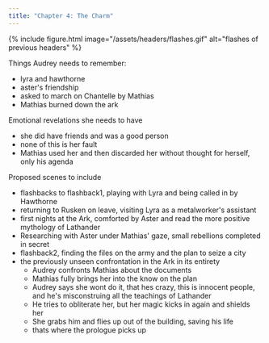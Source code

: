 ```yaml
---
title: "Chapter 4: The Charm"
---
```

{% include figure.html image="/assets/headers/flashes.gif" alt="flashes of previous headers" %}

Things Audrey needs to remember: 
- lyra and hawthorne
- aster's friendship
- asked to march on Chantelle by Mathias
- Mathias burned down the ark

Emotional revelations she needs to have
- she did have friends and was a good person
- none of this is her fault
- Mathias used her and then discarded her without thought for herself, only his agenda

Proposed scenes to include
- flashbacks to flashback1, playing with Lyra and being called in by Hawthorne
- returning to Rusken on leave, visiting Lyra as a metalworker's assistant
- first nights at the Ark, comforted by Aster and read the more positive mythology of Lathander
- Researching with Aster under Mathias' gaze, small rebellions completed in secret
- flashback2, finding the files on the army and the plan to seize a city
- the previously unseen confrontation in the Ark in its entirety
    - Audrey confronts Mathias about the documents
    - Mathias fully brings her into the know on the plan
    - Audrey says she wont do it, that hes crazy, this is innocent people, and he's misconstruing all the teachings of Lathander
    - He tries to obliterate her, but her magic kicks in again and shields her
    - She grabs him and flies up out of the building, saving his life
    - thats where the prologue picks up